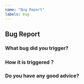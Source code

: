 ```yaml
---
name: "Bug Report"
labels: bug
---
```


## Bug Report
### What bug did you trigger?
<!--briefly describe this bug-->

### How it is triggered？
### Do you have any good advice?